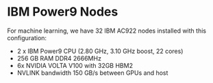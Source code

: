 # IBM Power9 Nodes

For machine learning, we have 32 IBM AC922 nodes installed with this
configuration:

-   2 x IBM Power9 CPU (2.80 GHz, 3.10 GHz boost, 22 cores)
-   256 GB RAM DDR4 2666MHz
-   6x NVIDIA VOLTA V100 with 32GB HBM2
-   NVLINK bandwidth 150 GB/s between GPUs and host
